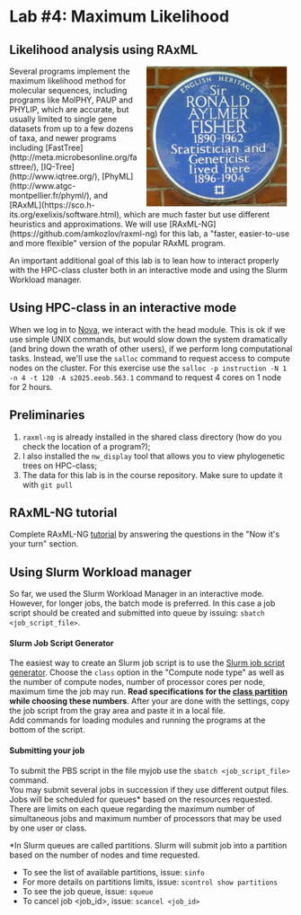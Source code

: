 # Lab #4: Maximum Likelihood
## Likelihood analysis using RAxML
<img src="./fisher.jpg" align="right" hspace="10">
Several programs implement the maximum likelihood method for molecular sequences,
including programs like MolPHY, PAUP and PHYLIP, which are accurate, but usually
limited to single gene datasets from up to a few dozens of taxa, and newer
programs including
[FastTree](http://meta.microbesonline.org/fasttree/),
[IQ-Tree](http://www.iqtree.org/),
[PhyML](http://www.atgc-montpellier.fr/phyml/), and
[RAxML](https://sco.h-its.org/exelixis/software.html), which are much faster but use different heuristics and approximations. 
We will use [RAxML-NG](https://github.com/amkozlov/raxml-ng) for this lab, a "faster, easier-to-use and more flexible" version of the popular RAxML program.

An important additional goal of this lab is to lean how to interact properly
with the HPC-class cluster both in an interactive mode and using the Slurm
Workload manager.

## Using HPC-class in an interactive mode
When we log in to [Nova](https://www.hpc.iastate.edu/guides/nova), we interact with the head module. 
This is ok if we use simple UNIX commands, but would slow down the system dramatically (and bring down the wrath of other users), if we perform long computational tasks. 
Instead, we'll use the `salloc` command to request access to compute nodes on the cluster. 
For this exercise use the `salloc -p instruction -N 1 -n 4 -t 120 -A s2025.eeob.563.1` command to request 4 cores on 1 node for 2 hours.

## Preliminaries
1. `raxml-ng` is already installed in the shared class directory (how do you check
  the location of a program?);
2. I also installed the `nw_display` tool that allows you to view phylogenetic
  trees on HPC-class;
3. The data for this lab is in the course repository. Make sure to update it with
 `git pull`

## RAxML-NG tutorial
Complete RAxML-NG [tutorial](./raxml-ng.md) by answering the questions in the
"Now it's your turn" section.

## Using Slurm Workload manager
So far, we used the Slurm Workload Manager in an interactive mode. However, for
longer jobs, the batch mode is preferred.  In this case a job script should be
created and submitted into queue by issuing: `sbatch <job_script_file>`.

#### Slurm Job Script Generator
The easiest way to create an Slurm job script is to use the 
[Slurm job script generator](https://www.hpc.iastate.edu/guides/nova/slurm-script-generator-for-nova).
Choose the `class` option in the "Compute node type" as well as the number of compute nodes, number of processor cores per node, maximum time the job may run. 
**Read specifications for the [class partition](https://www.hpc.iastate.edu/guides/nova/hpc-class) while choosing these numbers**.
After your are done with the settings, copy the job script from the gray area and paste it in a local file.  
Add commands for loading modules and running the programs at the bottom of the script.

#### Submitting your job
To submit the PBS script in the file myjob use the `sbatch <job_script_file>` command.  
You may submit several jobs in succession if they use different output files.
Jobs will be scheduled for queues* based on the resources requested. 
There are limits on each queue regarding the maximum number of simultaneous jobs and maximum number of processors that may be used by one user or class.

*In Slurm queues are called partitions. Slurm will submit job into a partition based on the number of nodes and time requested.

* To see the list of available partitions, issue: `sinfo`
* For more details on partitions limits, issue: `scontrol show partitions`
* To see the job queue, issue: `squeue`
* To cancel job \<job_id\>, issue: `scancel <job_id>`
